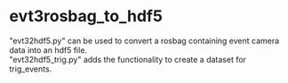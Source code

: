 # evt3rosbag_to_hdf5
"evt32hdf5.py" can be used to convert a rosbag containing event camera data into an hdf5 file.  
"evt32hdf5_trig.py" adds the functionality to create a dataset for trig_events.
